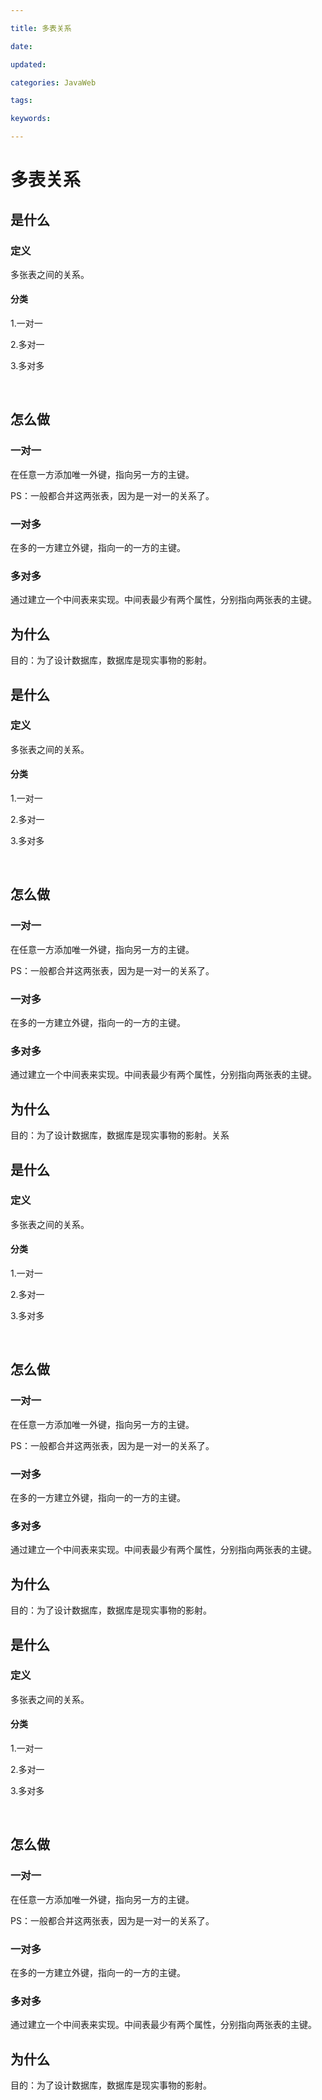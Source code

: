 ```yaml
---

title: 多表关系

date: 

updated: 

categories: JavaWeb

tags: 

keywords: 

---
```

# 多表关系

## 是什么

### 定义

多张表之间的关系。

#### 分类

1.一对一

2.多对一

3.多对多

​	

## 怎么做



### 一对一

在任意一方添加唯一外键，指向另一方的主键。



PS：一般都合并这两张表，因为是一对一的关系了。



### 一对多

在多的一方建立外键，指向一的一方的主键。

### 多对多

通过建立一个中间表来实现。中间表最少有两个属性，分别指向两张表的主键。



## 为什么

目的：为了设计数据库，数据库是现实事物的影射。

## 是什么

### 定义

多张表之间的关系。

#### 分类

1.一对一

2.多对一

3.多对多

​	

## 怎么做



### 一对一

在任意一方添加唯一外键，指向另一方的主键。



PS：一般都合并这两张表，因为是一对一的关系了。



### 一对多

在多的一方建立外键，指向一的一方的主键。

### 多对多

通过建立一个中间表来实现。中间表最少有两个属性，分别指向两张表的主键。



## 为什么

目的：为了设计数据库，数据库是现实事物的影射。关系

## 是什么

### 定义

多张表之间的关系。

#### 分类

1.一对一

2.多对一

3.多对多

​	

## 怎么做



### 一对一

在任意一方添加唯一外键，指向另一方的主键。



PS：一般都合并这两张表，因为是一对一的关系了。



### 一对多

在多的一方建立外键，指向一的一方的主键。

### 多对多

通过建立一个中间表来实现。中间表最少有两个属性，分别指向两张表的主键。



## 为什么

目的：为了设计数据库，数据库是现实事物的影射。

## 是什么

### 定义

多张表之间的关系。

#### 分类

1.一对一

2.多对一

3.多对多

​	

## 怎么做



### 一对一

在任意一方添加唯一外键，指向另一方的主键。



PS：一般都合并这两张表，因为是一对一的关系了。



### 一对多

在多的一方建立外键，指向一的一方的主键。

### 多对多

通过建立一个中间表来实现。中间表最少有两个属性，分别指向两张表的主键。



## 为什么

目的：为了设计数据库，数据库是现实事物的影射。